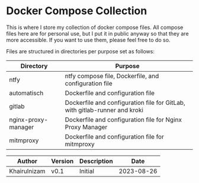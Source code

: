 # Docker Compose Collection

This is where I store my collection of docker compose files. All compose files here are for personal use, but I put it in public anyway so that they are more accessible. If you want to use them, please feel free to do so. 

Files are structured in directories per purpose set as follows:

| Directory    | Purpose  |
|--------------|----------|
| ntfy          | ntfy compose file, Dockerfile, and configuration file  |
| automatisch  | Dockerfile and configuration file          |
| gitlab        | Dockerfile and configuration file for GitLab, with gitlab-runner and kroki          |
| nginx-proxy-manager | Dockerfile and configuration file for Nginx Proxy Manager          |
| mitmproxy     | Dockerfile and configuration file for mitmproxy          |


| Author       | Version  | Description | Date         |
|--------------|----------|-------------|--------------|
| Khairulnizam | v0.1     | Initial     | 2023-08-26   |
